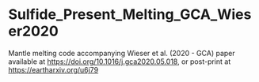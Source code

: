 # Sulfide_Present_Melting_GCA_Wieser2020
Mantle melting code accompanying Wieser et al. (2020 - GCA) paper available at https://doi.org/10.1016/j.gca2020.05.018, or post-print at https://eartharxiv.org/u6j79

